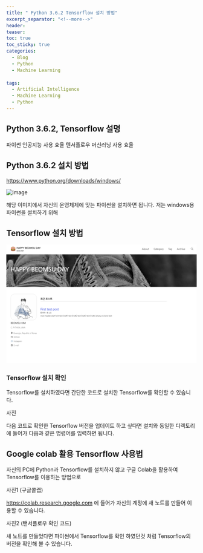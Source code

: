 ```yaml
---
title: " Python 3.6.2 Tensorflow 설치 방법"
excerpt_separator: "<!--more-->"
header:
teaser: 
toc: true
toc_sticky: true
categories:
  - Blog
  - Python
  - Machine Learning

tags:
  - Artificial Intelligence
  - Machine Learning
  - Python
---
```


## Python 3.6.2, Tensorflow 설명

파이썬 인공지능 사용 효율
텐서플로우 머신러닝 사용 효율

## Python 3.6.2 설치 방법  
  
https://www.python.org/downloads/windows/

![image](https://user-images.githubusercontent.com/81428281/131852239-434f1aa5-7328-4585-b441-0b04fc880c7b.png)

해당 이미지에서 자신의 운영체제에 맞는 파이썬을 설치하면 됩니다.
저는 windows용 파이썬을 설치하기 위해 

## Tensorflow 설치 방법
 
[![사진](/assets/test-img.png)](/assets/test-img.png)

### Tensorflow 설치 확인  

Tensorflow를 설치하였다면 간단한 코드로 설치한 Tensorflow를 확인할 수 있습니다.

사진

다음 코드로 확인한 Tensorflow 버전을 업데이트 하고 싶다면 설치와 동일한 디렉토리에 들어가
다음과 같은 명령어를 입력하면 됩니다.


## Google colab 활용 Tensorflow 사용법

자신의 PC에 Python과 Tensorflow를 설치하지 않고 구글 Colab을 활용하여 Tensorflow를 이용하는 방법으로

사진1 (구글콜랩)

https://colab.research.google.com 에 들어가 자신의 계정에 새 노트를 만들어 이용할 수 있습니다.

사진2 (탠서플로우 확인 코드)

새 노트를 만들었다면 파이썬에서 Tensorflow를 확인 하였던것 처럼 Tensorflow의 버전을 확인해 볼 수 있습니다.
